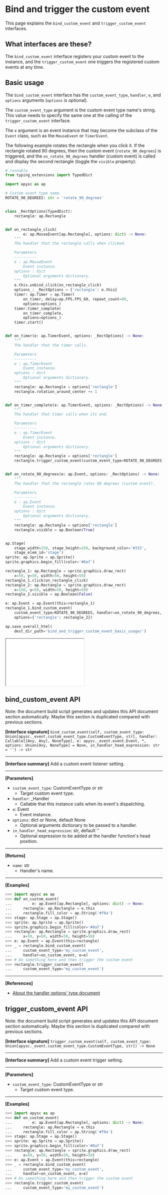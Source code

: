 # Bind and trigger the custom event

This page explains the `bind_custom_event` and `trigger_custom_event` interfaces.

## What interfaces are these?

The `bind_custom_event` interface registers your custom event to the instance, and the `trigger_custom_event` one triggers the registered custom events at any time.

## Basic usage

The `bind_custom_event` interface has the `custom_event_type`, `handler`, `e`, and `options` arguments (`options` is optional).

The `custom_event_type` argument is the custom event type name's string. This value needs to specify the same one at the calling of the `trigger_custom_event` interface.

The `e` argument is an event instance that may become the subclass of the `Event` class, such as the `MouseEvent` or `TimerEvent`\.

The following example rotates the rectangle when you click it. If the rectangle rotated 90 degrees, then the custom event (`rotate_90_degrees`) is triggered, and the `on_rotate_90_degrees` handler (custom event) is called and display the second rectangle (toggle the `visible` property):

```py
# runnable
from typing_extensions import TypedDict

import apysc as ap

# Custom event type name.
ROTATE_90_DEGREES: str = 'rotate_90_degrees'


class _RectOptions(TypedDict):
    rectangle: ap.Rectangle


def on_rectangle_click(
        e: ap.MouseEvent[ap.Rectangle], options: dict) -> None:
    """
    The handler that the rectangle calls when clicked.

    Parameters
    ----------
    e : ap.MouseEvent
        Event instance.
    options : dict
        Optional arguments dictionary.
    """
    e.this.unbind_click(on_rectangle_click)
    options_: _RectOptions = {'rectangle': e.this}
    timer: ap.Timer = ap.Timer(
        on_timer, delay=ap.FPS.FPS_60, repeat_count=90,
        options=options_)
    timer.timer_complete(
        on_timer_complete,
        options=options_)
    timer.start()


def on_timer(e: ap.TimerEvent, options: _RectOptions) -> None:
    """
    The handler that the timer calls.

    Parameters
    ----------
    e : ap.TimerEvent
        Event instance.
    options : dict
        Optional arguments dictionary.
    """
    rectangle: ap.Rectangle = options['rectangle']
    rectangle.rotation_around_center += 1


def on_timer_complete(e: ap.TimerEvent, options: _RectOptions) -> None:
    """
    The handler that timer calls when its end.

    Parameters
    ----------
    e : ap.TimerEvent
        Event instance.
    options : dict
        Optional arguments dictionary.
    """
    rectangle: ap.Rectangle = options['rectangle']
    rectangle.trigger_custom_event(custom_event_type=ROTATE_90_DEGREES)


def on_rotate_90_degrees(e: ap.Event, options: _RectOptions) -> None:
    """
    The handler that the rectangle rates 90 degrees (custom event).

    Parameters
    ----------
    e : ap.Event
        Event instance.
    options : dict
        Optional arguments dictionary.
    """
    rectangle: ap.Rectangle = options['rectangle']
    rectangle.visible = ap.Boolean(True)


ap.Stage(
    stage_width=250, stage_height=150, background_color='#333',
    stage_elem_id='stage')
sprite: ap.Sprite = ap.Sprite()
sprite.graphics.begin_fill(color='#0af')

rectangle_1: ap.Rectangle = sprite.graphics.draw_rect(
    x=50, y=50, width=50, height=50)
rectangle_1.click(on_rectangle_click)
rectangle_2: ap.Rectangle = sprite.graphics.draw_rect(
    x=150, y=50, width=50, height=50)
rectangle_2.visible = ap.Boolean(False)

e: ap.Event = ap.Event(this=rectangle_1)
rectangle_1.bind_custom_event(
    custom_event_type=ROTATE_90_DEGREES, handler=on_rotate_90_degrees, e=e,
    options={'rectangle': rectangle_2})

ap.save_overall_html(
    dest_dir_path='bind_and_trigger_custom_event_basic_usage/')
```

<iframe src="static/bind_and_trigger_custom_event_basic_usage/index.html" width="250" height="150"></iframe>


## bind_custom_event API

<!-- Docstring: apysc._event.custom_event_interface.CustomEventInterface.bind_custom_event -->

<span class="inconspicuous-txt">Note: the document build script generates and updates this API document section automatically. Maybe this section is duplicated compared with previous sections.</span>

**[Interface signature]** `bind_custom_event(self, custom_event_type: Union[apysc._event.custom_event_type.CustomEventType, str], handler: Callable[[Any, Any], NoneType], e: apysc._event.event.Event, *, options: Union[Any, NoneType] = None, in_handler_head_expression: str = '') -> str`<hr>

**[Interface summary]** Add a custom event listener setting.<hr>

**[Parameters]**

- `custom_event_type`: CustomEventType or str
  - Target custom event type.
- `handler`: _Handler
  - Callable that this instance calls when its event's dispatching.
- `e`: Event
  - Event instance.
- `options`: dict or None, default None
  - Optional arguments dictionary to be passed to a handler.
- `in_handler_head_expression`: str, default ''
  - Optional expression to be added at the handler function's head position.

<hr>

**[Returns]**

- `name`: str
  - Handler's name.

<hr>

**[Examples]**

```py
>>> import apysc as ap
>>> def on_custom_event(
...         e: ap.Event[ap.Rectangle], options: dict) -> None:
...     rectangle: ap.Rectangle = e.this
...     rectangle.fill_color = ap.String('#f0a')
>>> stage: ap.Stage = ap.Stage()
>>> sprite: ap.Sprite = ap.Sprite()
>>> sprite.graphics.begin_fill(color='#0af')
>>> rectangle: ap.Rectangle = sprite.graphics.draw_rect(
...     x=50, y=50, width=50, height=50)
>>> e: ap.Event = ap.Event(this=rectangle)
>>> _ = rectangle.bind_custom_event(
...     custom_event_type='my_custom_event',
...     handler=on_custom_event, e=e)
>>> # Do something here and then trigger the custom event
>>> rectangle.trigger_custom_event(
...     custom_event_type='my_custom_event')
```

<hr>

**[References]**

- [About the handler options' type document](https://simon-ritchie.github.io/apysc/about_handler_options_type.html)

## trigger_custom_event API

<!-- Docstring: apysc._event.custom_event_interface.CustomEventInterface.trigger_custom_event -->

<span class="inconspicuous-txt">Note: the document build script generates and updates this API document section automatically. Maybe this section is duplicated compared with previous sections.</span>

**[Interface signature]** `trigger_custom_event(self, custom_event_type: Union[apysc._event.custom_event_type.CustomEventType, str]) -> None`<hr>

**[Interface summary]** Add a custom event trigger setting.<hr>

**[Parameters]**

- `custom_event_type`: CustomEventType or str
  - Target custom event type.

<hr>

**[Examples]**

```py
>>> import apysc as ap
>>> def on_custom_event(
...         e: ap.Event[ap.Rectangle], options: dict) -> None:
...     rectangle: ap.Rectangle = e.this
...     rectangle.fill_color = ap.String('#f0a')
>>> stage: ap.Stage = ap.Stage()
>>> sprite: ap.Sprite = ap.Sprite()
>>> sprite.graphics.begin_fill(color='#0af')
>>> rectangle: ap.Rectangle = sprite.graphics.draw_rect(
...     x=50, y=50, width=50, height=50)
>>> e: ap.Event = ap.Event(this=rectangle)
>>> _ = rectangle.bind_custom_event(
...     custom_event_type='my_custom_event',
...     handler=on_custom_event, e=e)
>>> # Do something here and then trigger the custom event
>>> rectangle.trigger_custom_event(
...     custom_event_type='my_custom_event')
```